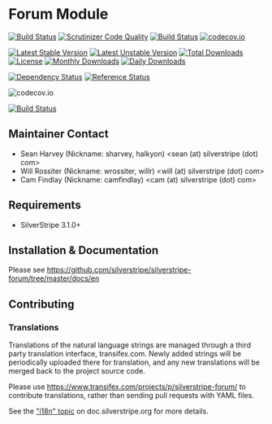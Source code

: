# Forum Module
[![Build Status](https://travis-ci.org/silverstripe/silverstripe-forum.svg?branch=master)](https://travis-ci.org/silverstripe/silverstripe-forum)
[![Scrutinizer Code Quality](https://scrutinizer-ci.com/g/silverstripe/silverstripe-forum/badges/quality-score.png?b=master)](https://scrutinizer-ci.com/g/silverstripe/silverstripe-forum/?branch=master)
[![Build Status](https://scrutinizer-ci.com/g/silverstripe/silverstripe-forum/badges/build.png?b=master)](https://scrutinizer-ci.com/g/silverstripe/silverstripe-forum/build-status/master)
[![codecov.io](https://codecov.io/github/silverstripe/silverstripe-forum/coverage.svg?branch=master)](https://codecov.io/github/silverstripe/silverstripe-forum?branch=master)

[![Latest Stable Version](https://poser.pugx.org/silverstripe/forum/version)](https://packagist.org/packages/silverstripe/forum)
[![Latest Unstable Version](https://poser.pugx.org/silverstripe/forum/v/unstable)](//packagist.org/packages/silverstripe/forum)
[![Total Downloads](https://poser.pugx.org/silverstripe/forum/downloads)](https://packagist.org/packages/silverstripe/forum)
[![License](https://poser.pugx.org/silverstripe/forum/license)](https://packagist.org/packages/silverstripe/forum)
[![Monthly Downloads](https://poser.pugx.org/silverstripe/forum/d/monthly)](https://packagist.org/packages/silverstripe/forum)
[![Daily Downloads](https://poser.pugx.org/silverstripe/forum/d/daily)](https://packagist.org/packages/silverstripe/forum)

[![Dependency Status](https://www.versioneye.com/php/silverstripe:forum/badge.svg)](https://www.versioneye.com/php/silverstripe:forum)
[![Reference Status](https://www.versioneye.com/php/silverstripe:forum/reference_badge.svg?style=flat)](https://www.versioneye.com/php/silverstripe:forum/references)

![codecov.io](https://codecov.io/github/silverstripe/silverstripe-forum/branch.svg?branch=master)

[![Build Status](https://secure.travis-ci.org/silverstripe/silverstripe-forum.png?branch=0.8)](http://travis-ci.org/silverstripe/silverstripe-forum)

## Maintainer Contact

 * Sean Harvey (Nickname: sharvey, halkyon) <sean (at) silverstripe (dot) com>
 * Will Rossiter (Nickname: wrossiter, willr) <will (at) silverstripe (dot) com>
 * Cam Findlay (Nickname: camfindlay) <cam (at) silverstripe (dot) com>

## Requirements

 * SilverStripe 3.1.0+

## Installation & Documentation

Please see https://github.com/silverstripe/silverstripe-forum/tree/master/docs/en

## Contributing

### Translations

Translations of the natural language strings are managed through a
third party translation interface, transifex.com.
Newly added strings will be periodically uploaded there for translation,
and any new translations will be merged back to the project source code.

Please use https://www.transifex.com/projects/p/silverstripe-forum/ to contribute translations,
rather than sending pull requests with YAML files.

See the ["i18n" topic](http://doc.silverstripe.org/framework/en/trunk/topics/i18n) on doc.silverstripe.org for more details.
